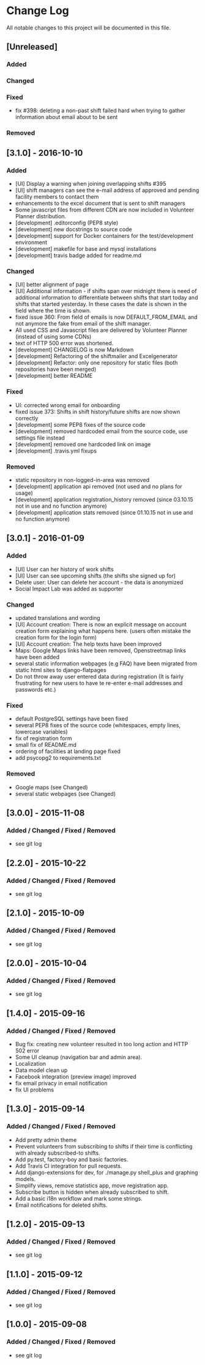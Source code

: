 # Change Log
All notable changes to this project will be documented in this file.

## [Unreleased]
### Added

### Changed

### Fixed
- fix #398: deleting a non-past shift failed hard when trying to gather information about email about to be sent 

### Removed


## [3.1.0] - 2016-10-10
### Added
- [UI] Display a warning when joining overlapping shifts #395
- [UI] shift managers can see the e-mail address of approved and pending facility members to contact them
- enhancements to the excel document that is sent to shift managers
- Some javascript files from different CDN are now included in Volunteer Planner distribution. 
- [development] .editorconfig (PEP8 style)
- [development] new docstrings to source code
- [development] support for Docker containers for the test/development environment
- [development] makefile for base and mysql installations
- [development] travis badge added for readme.md

### Changed
- [UI] better alignment of page
- [UI] Additional information - if shifts span over midnight there is need of additional information to differentiate between shifts that start today and shifts that started yesterday. In these cases the date is shown in the field where the time is shown. 
- fixed issue 360: From field of emails is now DEFAULT_FROM_EMAIL and not anymore the fake from email of the shift manager.
- All used CSS and Javascript files are delivered by Volunteer Planner (instead of using some CDNs)
- text of HTTP 500 error was shortened.
- [development] CHANGELOG is now Markdown
- [development] Refactoring of the shiftmailer and Excelgenerator
- [development] Refactor: only one repository for static files (both repositories have been merged)
- [development] better README

### Fixed
- UI: corrected wrong email for onboarding
- fixed issue 373: Shifts in shift history/future shifts are now shown correctly
- [development] some PEP8 fixes of the source code
- [development] removed hardcoded email from the source code, use settings file instead
- [development] removed one hardcoded link on image
- [development] .travis.yml fixups

### Removed
- static repository in non-logged-in-area was removed
- [development] application api removed (not used and no plans for usage)
- [development] application registration_history removed (since 03.10.15 not in use and no function anymore)
- [development] application stats removed (since 01.10.15 not in use and no function anymore)

## [3.0.1] - 2016-01-09
### Added
- [UI] User can her history of work shifts
- [UI] User can see upcoming shifts (the shifts she signed up for)
- Delete user: User can delete her account - the data is anonymized
- Social Impact Lab was added as supporter

### Changed
- updated translations and wording
- [UI] Account creation: There is now an explicit message on account creation form explaining what happens here. (users often mistake the creation form for the login form)
- [UI] Account creation: The help texts have been improved
- Maps: Google Maps links have been removed, Openstreetmap links have been added
- several static information webpages (e.g FAQ) have been migrated from static html sites to django-flatpages
- Do not throw away user entered data during registration (It is fairly frustrating for new users to have te re-enter e-mail
addresses and passwords etc.)

### Fixed
- default PostgreSQL settings have been fixed
- several PEP8 fixes of the source code (whitespaces, empty lines, lowercase variables)
- fix of registration form
- small fix of README.md
- ordering of facilities at landing page fixed
- add psycopg2 to requirements.txt

### Removed
- Google maps (see Changed)
- several static webpages (see Changed)

## [3.0.0] - 2015-11-08
### Added / Changed / Fixed / Removed
- see git log

## [2.2.0] - 2015-10-22
### Added / Changed / Fixed / Removed
- see git log

## [2.1.0] - 2015-10-09
### Added / Changed / Fixed / Removed
- see git log

## [2.0.0] - 2015-10-04
### Added / Changed / Fixed / Removed
- see git log

## [1.4.0] - 2015-09-16
### Added / Changed / Fixed / Removed
- Bug fix: creating new volunteer resulted in too long action and HTTP 502 error
- Some UI cleanup (navigation bar and admin area).
- Localization
- Data model clean up
- Facebook integration (preview image) improved
- fix email privacy in email notification
- fix UI problems

## [1.3.0] - 2015-09-14
### Added / Changed / Fixed / Removed
- Add pretty admin theme
- Prevent volunteers from subscribing to shifts if their time is conflicting with already
  subscribed-to shifts.
- Add py.test, factory-boy and basic factories.
- Add Travis CI integration for pull requests.
- Add django-extensions for dev, for ./manage.py shell_plus and graphing models.
- Simplify views, remove statistics app, move registration app.
- Subscribe button is hidden when already subscribed to shift.
- Add a basic i18n workflow and mark some strings.
- Email notifications for deleted shifts.

## [1.2.0] - 2015-09-13
### Added / Changed / Fixed / Removed
- see git log

## [1.1.0] - 2015-09-12
### Added / Changed / Fixed / Removed
- see git log

## [1.0.0] - 2015-09-08
### Added / Changed / Fixed / Removed
- see git log
